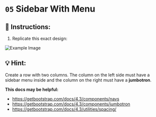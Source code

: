 # `05` Sidebar With Menu

## 📝 Instructions:

1. Replicate this exact design:

![Example Image](https://github.com/4GeeksAcademy/bootstrap-exercises-tutorial/blob/master/.learn/assets/1509911882903_9a14b4fa806a07fbbff1abb2143b7799.png?raw=true)

## 💡 Hint:

Create a row with two columns. The column on the left side must have a sidebar menu inside and the column on the right must have a **jumbotron**.

**This docs may be helpful:**

- https://getbootstrap.com/docs/4.3/components/navs
- https://getbootstrap.com/docs/4.3/components/jumbotron
- https://getbootstrap.com/docs/4.3/utilities/spacing/
